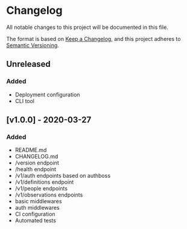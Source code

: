 # Changelog

All notable changes to this project will be documented in this file.

The format is based on [Keep a Changelog](https://keepachangelog.com/en/1.0.0/),
and this project adheres to [Semantic Versioning](https://semver.org/spec/v2.0.0.html).

## Unreleased

### Added

- Deployment configuration
- CLI tool

## [v1.0.0] - 2020-03-27

### Added

- README.md
- CHANGELOG.md
- /version endpoint
- /health endpoint
- /v1/auth endpoints based on authboss
- /v1/definitions endpoint
- /v1/people endpoints
- /v1/observations endpoints
- basic middlewares
- auth middlewares
- CI configuration
- Automated tests
